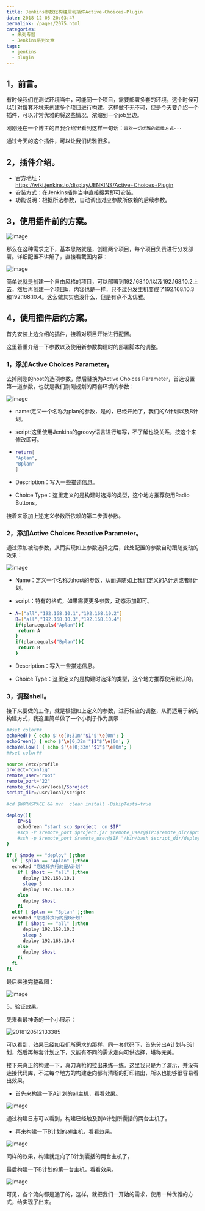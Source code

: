 ```yaml
---
title: Jenkins参数化构建犀利插件Active-Choices-Plugin
date: 2018-12-05 20:03:47
permalink: /pages/2075.html
categories:
  - 系列专题
  - Jenkins系列文章
tags:
  - jenkins
  - plugin
---
```


## 1，前言。

有时候我们在测试环境当中，可能同一个项目，需要部署多套的环境，这个时候可以针对每套环境来创建多个项目进行构建，这样做不无不可，但是今天要介绍一个插件，可以非常优雅的将这些情况，浓缩到一个job里边。

刚刚还在一个博主的自我介绍里看到这样一句话：`喜欢一切优雅的运维方式···`

通过今天的这个插件，可以让我们优雅很多。

## 2，插件介绍。

- 官方地址：https://wiki.jenkins.io/display/JENKINS/Active+Choices+Plugin
- 安装方式：在Jenkins插件当中直接搜索即可安装。
- 功能说明：根据所选参数，自动调出对应参数所依赖的后续参数。

## 3，使用插件前的方案。

![image](http://t.eryajf.net/imgs/2021/09/655045461c8c1afb.jpg)

那么在这种需求之下，基本思路就是，创建两个项目，每个项目负责进行分发部署。详细配置不讲解了，直接看截图内容：

![image](http://t.eryajf.net/imgs/2021/09/edca18e0386e4ce9.jpg)

简单说就是创建一个自由风格的项目，可以部署到192.168.10.1以及192.168.10.2上去，然后再创建一个项目b，内容也是一样，只不过分发主机变成了192.168.10.3和192.168.10.4。这么做其实也没什么，但是有点不太优雅。

## 4，使用插件后的方案。

首先安装上边介绍的插件，接着对项目开始进行配置。

这里着重介绍一下参数以及使用新参数构建时的部署脚本的调整。

### 1，添加Active Choices Parameter。

去掉刚刚的host的选项参数，然后替换为Active Choices Parameter，首选设置第一道参数，也就是我们刚刚规划的两套环境的参数：

![image](http://t.eryajf.net/imgs/2021/09/dc8803636120e04e.jpg)

- name:定义一个名称为plan的参数，是的，已经开始了，我们的A计划以及B计划。
- script:这里使用Jenkins的groovy语言进行编写，不了解也没关系，按这个来修改即可。

- ```sh
  return[
  "Aplan",
  "Bplan"
  ]
  ```

- Description：写入一些描述信息。
- Choice Type：这里定义的是构建时选择的类型，这个地方推荐使用Radio Buttons。

接着来添加上述定义参数所依赖的第二步骤参数。

### 2，添加Active Choices Reactive Parameter。

通过添加被动参数，从而实现如上参数选择之后，此处配置的参数自动跟随变动的效果：

![image](http://t.eryajf.net/imgs/2021/09/d3469f97a65e117f.jpg)

- Name：定义一个名称为host的参数，从而追随如上我们定义的A计划或者B计划。
- script：特有的格式，如果需要更多参数，动态添加即可。

- ```sh
  A=["all","192.168.10.1","192.168.10.2"]
  B=["all","192.168.10.3","192.168.10.4"]
  if(plan.equals("Aplan")){
   return A
  }
  if(plan.equals("Bplan")){
   return B
  }
  ```

- Description：写入一些描述信息。
- Choice Type：这里定义的是构建时选择的类型，这个地方推荐使用默认的。

### 3，调整shell。

接下来要做的工作，就是根据如上定义的参数，进行相应的调整，从而适用于新的构建方式，我这里简单做了一个小例子作为展示：

```sh
##set color##
echoRed() { echo $'\e[0;31m'"$1"$'\e[0m'; }
echoGreen() { echo $'\e[0;32m'"$1"$'\e[0m'; }
echoYellow() { echo $'\e[0;33m'"$1"$'\e[0m'; }
##set color##
 
source /etc/profile
project="config"
remote_user="root"
remote_port="22"
remote_dir=/usr/local/$project
script_dir=/usr/local/scripts
 
#cd $WORKSPACE && mvn  clean install -DskipTests=true
 
deploy(){
    IP=$1
    echoGreen "start scp $project  on $IP"
    #scp -P $remote_port $project.jar $remote_user@$IP:$remote_dir/$project.jar && echo "success scp $project"
    #ssh -p $remote_port $remote_user@$IP "/bin/bash $script_dir/deploy.sh $mode $project"
}
 
if [ $mode == "deploy" ];then
  if [ $plan == "Aplan" ];then
  echoRed "您选择执行的是A计划"
    if [ $host == "all" ];then
      deploy 192.168.10.1
      sleep 3
      deploy 192.168.10.2
    else
      deploy $host
    fi
  elif [ $plan == "Bplan" ];then
  echoRed "您选择执行的是B计划"
    if [ $host == "all" ];then
      deploy 192.168.10.3
      sleep 3
      deploy 192.168.10.4
    else
      deploy $host
    fi
  fi
fi
```

最后来张完整截图：

![image](http://t.eryajf.net/imgs/2021/09/a6e19981d440fa9c.jpg)

5，验证效果。

先来看最神奇的一个小展示：

![2018120512133385](http://t.eryajf.net/imgs/2021/09/85f013cc8efe13fa.gif)

可以看到，效果已经如我们所需求的那样，同一套代码下，首先分出A计划与B计划，然后再每套计划之下，又能有不同的需求走向可供选择，堪称完美。

接下来真正的构建一下，真刀真枪的拉出来练一练。这里我只是为了演示，并没有连接代码库，不过每个地方的构建走向都有清晰的打印输出，所以也能够很容易看出效果。

- 首先来构建一下A计划的all主机，看看效果。

![image](http://t.eryajf.net/imgs/2021/09/f6c923d22d8a1586.jpg)

通过构建日志可以看到，构建已经触及到A计划所囊括的两台主机了。

- 再来构建一下B计划的all主机，看看效果。

![image](http://t.eryajf.net/imgs/2021/09/5e63fc95cdc98bfc.jpg)

同样的效果，构建就走向了B计划囊括的两台主机了。

最后构建一下B计划的第一台主机，看看效果。

![image](http://t.eryajf.net/imgs/2021/09/4e0a215c91ed295a.jpg)

可见，各个流向都是通了的，这样，就把我们一开始的需求，使用一种优雅的方式，给实现了出来。
